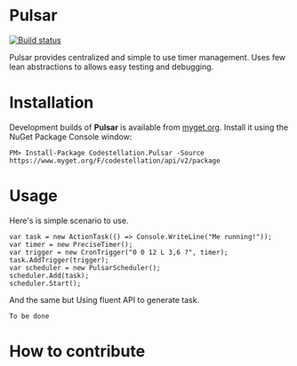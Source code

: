 # Pulsar
[![Build status](https://ci.appveyor.com/api/projects/status/an5aoaqnvywr7pwx?svg=true)](https://ci.appveyor.com/project/solyutor/pulsar)

Pulsar provides centralized and simple to use timer management. Uses few lean abstractions to allows easy testing and debugging.

# Installation

Development builds of **Pulsar** is available from [myget.org](https://www.myget.org/feed/Packages/codestellation). Install it using the NuGet Package Console window:

```
PM> Install-Package Codestellation.Pulsar -Source https://www.myget.org/F/codestellation/api/v2/package
```

# Usage

Here's is simple scenario to use.

```
var task = new ActionTask(() => Console.WriteLine("Me running!"));
var timer = new PreciseTimer();
var trigger = new CronTrigger("0 0 12 L 3,6 ?", timer);
task.AddTrigger(trigger);
var scheduler = new PulsarScheduler();
scheduler.Add(task);
scheduler.Start();
```

And the same but Using fluent API to generate task.
```
To be done
```

# How to contribute
